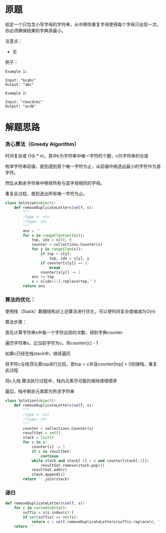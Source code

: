 # 原题
给定一个只包含小写字母的字符串，从中移除重复字母使得每个字母只出现一次。你必须确保结果的字典序最小。

注意点：

  - 无

例子：

```
Example 1:

Input: "bcabc"
Output: "abc"

Example 2:

Input: "cbacdcbc"
Output: "acdb"
```

# 解题思路
### 贪心算法（Greedy Algorithm）

时间复杂度 O(k * n)，其中k为字符串中唯一字符的个数，n为字符串的长度

枚举字符串前缀，直到遇到首个唯一字符为止，从前缀中挑选出最小的字符作为首字符。

然后从剩余字符串中移除所有与首字母相同的字母。

重复此过程，直到选出所有唯一字符为止。

```python
class Solution(object):
    def removeDuplicateLetters(self, s):
        """
        :type s: str
        :rtype: str
        """
        ans = ''
        for x in range(len(set(s))):
            top, idx = s[0], 0
            counter = collections.Counter(s)
            for y in range(len(s)):
                if top > s[y]:
                    top, idx = s[y], y
                if counter[s[y]] == 1:
                    break
                counter[s[y]] -= 1
            ans += top
            s = s[idx+1:].replace(top,'')
        return ans
```

### 算法的优化：

使用栈（Stack）数据结构对上述算法进行优化，可以使时间复杂度缩减为O(n)

算法步骤：

首先计算字符串s中每一个字符出现的次数，得到字典counter

遍历字符串s，记当前字符为c，将counter[c] - 1

如果c已经在栈stack中，继续遍历

将字符c与栈顶元素top进行比较，若top > c并且counter[top] > 0则弹栈，重复此过程

将c入栈
算法执行过程中，栈内元素尽可能的保持递增顺序

最后，栈中剩余元素即为所求字符串

```python
class Solution(object):
    def removeDuplicateLetters(self, s):
        """
        :type s: str
        :rtype: str
        """
        counter = collections.Counter(s)
        resultSet = set()
        stack = list()
        for c in s:
            counter[c] -= 1
            if c in resultSet:
                continue
            while stack and stack[-1] > c and counter[stack[-1]]:
                resultSet.remove(stack.pop())
            resultSet.add(c)
            stack.append(c)
        return ''.join(stack)
```

### 递归

```python
def removeDuplicateLetters(self, s):
    for c in sorted(set(s)):
        suffix = s[s.index(c):]
        if set(suffix) == set(s):
            return c + self.removeDuplicateLetters(suffix.replace(c, ''))
    return ''
```
